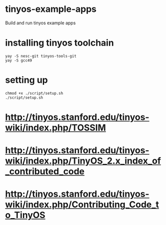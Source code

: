 # tinyos-example-apps
Build and run tinyos example apps

# installing tinyos toolchain
```
yay -S nesc-git tinyos-tools-git
yay -S gcc49
```

# setting up
```
chmod +x ./script/setup.sh
./script/setup.sh
```



# http://tinyos.stanford.edu/tinyos-wiki/index.php/TOSSIM
# http://tinyos.stanford.edu/tinyos-wiki/index.php/TinyOS_2.x_index_of_contributed_code
# http://tinyos.stanford.edu/tinyos-wiki/index.php/Contributing_Code_to_TinyOS






































